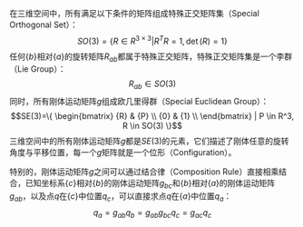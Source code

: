 在三维空间中，所有满足以下条件的矩阵组成特殊正交矩阵集（Special Orthogonal Set）：
$$SO(3)=\{R\in R^{3\times 3} |R^TR=1, \det(R)=1\}$$
任何$\{b\}$相对$\{a\}$的旋转矩阵$R_{ab}$都属于特殊正交矩阵，特殊正交矩阵集是一个李群（Lie Group）：
$$R_{ab} \in SO(3)$$
同时，所有刚体运动矩阵$g$组成欧几里得群（Special Euclidean Group）：
$$SE(3)=\{ \begin{bmatrix} {R} & {P} \\ {0} & {1} \\ \end{bmatrix} | P \in R^3, R \in SO(3) \}$$
三维空间中的所有刚体运动矩阵$g$都是$SE(3)$的元素，它们描述了刚体任意的旋转角度与平移位置，每一个$g$矩阵就是一个位形（Configuration）。

特别的，刚体运动矩阵$g$之间可以通过结合律（Composition Rule）直接相乘结合，已知坐标系$\{c\}$相对$\{b\}$的刚体运动矩阵$g_{bc}$和$\{b\}$相对$\{a\}$的刚体运动矩阵$g_{ab}$，以及点$q$在$\{c\}$中位置$q_c$，可以直接求点$q$在$\{a\}$中位置$q_a$：
$$q_a=g_{ab}q_b=g_{ab}g_{bc}q_c=g_{ac}q_c$$
